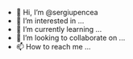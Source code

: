 - 👋 Hi, I’m @sergiupencea
- 👀 I’m interested in ...
- 🌱 I’m currently learning ...
- 💞️ I’m looking to collaborate on ...
- 📫 How to reach me ...

<!---
sergiupencea/sergiupencea is a ✨ special ✨ repository because its `README.md` (this file) appears on your GitHub profile.
You can click the Preview link to take a look at your changes.
--->
